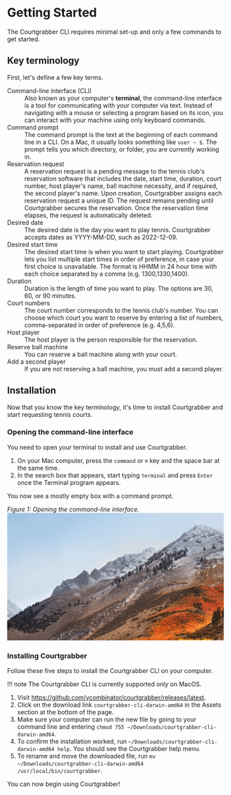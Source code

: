# Getting Started

The Courtgrabber CLI requires minimal set-up and only a few commands to get started.

## Key terminology

First, let's define a few key terms.

<dl>
  <dt>Command-line interface (CLI)</dt>
  <dd>Also known as your computer's <strong>terminal</strong>, the command-line interface is a tool for communicating with your computer via text. Instead of navigating with a mouse or selecting a program based on its icon, you can interact with your machine using only keyboard commands.</dd>

  <dt>Command prompt</dt>
  <dd>The command prompt is the text at the beginning of each command line in a CLI. On a Mac, it usually looks something like <code>user ~ $</code>. The prompt tells you which directory, or folder, you are currently working in.</dd>

  <dt>Reservation request</dt>
  <dd>A reservation request is a pending message to the tennis club's reservation software that includes the date, start time, duration, court number, host player's name, ball machine necessity, and if required, the second player's name. Upon creation, Courtgrabber assigns each reservation request a unique ID. The request remains pending until Courtgrabber secures the reservation. Once the reservation time elapses, the request is automatically deleted.</dd>

  <dt>Desired date</dt>
  <dd>The desired date is the day you want to play tennis. Courtgrabber accepts dates as YYYY-MM-DD, such as 2022-12-09.</dd>

  <dt>Desired start time</dt>
  <dd>The desired start time is when you want to start playing. Courtgrabber lets you list multiple start times in order of preference, in case your first choice is unavailable. The format is HHMM in 24 hour time with each choice separated by a comma (e.g. 1300,1330,1400).</dd>

  <dt>Duration</dt>
  <dd>Duration is the length of time you want to play. The options are 30, 60, or 90 minutes.</dd>

  <dt>Court numbers</dt>
  <dd>The court number corresponds to the tennis club's number. You can choose which court you want to reserve by entering a list of numbers, comma-separated in order of preference (e.g. 4,5,6).</dd>

  <dt>Host player</dt>
  <dd>The host player is the person responsible for the reservation.</dd>

  <dt>Reserve ball machine</dt>
  <dd>You can reserve a ball machine along with your court.</dd>

  <dt>Add a second player</dt>
  <dd>If you are not reserving a ball machine, you must add a second player.</dd>
</dl>

## Installation

Now that you know the key terminology, it's time to install Courtgrabber and start requesting tennis courts. 

### Opening the command-line interface

You need to open your terminal to install and use Courtgrabber.

1. On your Mac computer, press the `command` or `⌘` key and the space bar at the same time.
2. In the search box that appears, start typing `terminal` and press `Enter` once the Terminal program appears.

You now see a mostly empty box with a command prompt. 

*Figure 1: Opening the command-line interface.*
![Opening the command-line interface.](/docs/images/opening_the_cli.gif "Opening the command-line interface.")

### Installing Courtgrabber

Follow these five steps to install the Courtgrabber CLI on your computer.

!!! note 
    The Courtgrabber CLI is currently supported only on MacOS.

1. Visit https://github.com/ycombinator/courtgrabber/releases/latest.
2. Click on the download link `courtgrabber-cli-darwin-amd64` in the Assets section at the bottom of the page.
3. Make sure your computer can run the new file by going to your command line and entering `chmod 755 ~/Downloads/courtgrabber-cli-darwin-amd64`.
4. To confirm the installation worked, run `~/Downloads/courtgrabber-cli-darwin-amd64 help`. You should see the Courtgrabber help menu.
5. To rename and move the downloaded file, run `mv ~/Downloads/courtgrabber-cli-darwin-amd64 /usr/local/bin/courtgrabber`.

You can now begin using Courtgrabber!
